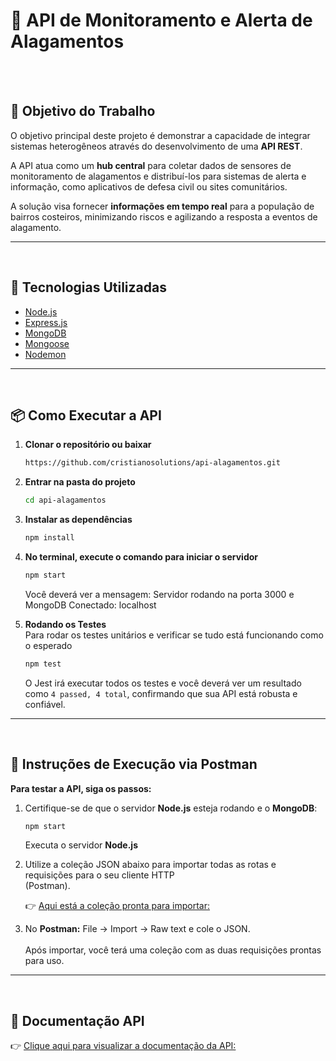 # 🌊 API de Monitoramento e Alerta de Alagamentos
<br><br>
## 🎯 Objetivo do Trabalho
O objetivo principal deste projeto é demonstrar a capacidade de integrar sistemas heterogêneos através do desenvolvimento de uma **API REST**.  

A API atua como um **hub central** para coletar dados de sensores de monitoramento de alagamentos e distribuí-los para sistemas de alerta e informação, como aplicativos de defesa civil ou sites comunitários.  

A solução visa fornecer **informações em tempo real** para a população de bairros costeiros, minimizando riscos e agilizando a resposta a eventos de alagamento.

---
<br>

## 🚀 Tecnologias Utilizadas

- [Node.js](https://nodejs.org/)  
- [Express.js](https://expressjs.com/)  
- [MongoDB](https://www.mongodb.com/)  
- [Mongoose](https://mongoosejs.com/)  
- [Nodemon](https://www.npmjs.com/package/nodemon)

---
<br>

## 📦 Como Executar a API

1. **Clonar o repositório ou baixar**
   ```bash
   https://github.com/cristianosolutions/api-alagamentos.git      
2. **Entrar na pasta do projeto**
   ```bash
   cd api-alagamentos
3. **Instalar as dependências**
   ```bash
   npm install
4. **No terminal, execute o comando para iniciar o servidor**
   ```bash
   npm start   
   ```
   Você deverá ver a mensagem: Servidor rodando na porta 3000 e MongoDB Conectado: localhost
   
6. **Rodando os Testes**
   <br>
   Para rodar os testes unitários e verificar se tudo está funcionando como o esperado
   ```bash
   npm test
   ```
   O Jest irá executar todos os testes e você deverá ver um resultado como `4 passed, 4 total`, confirmando que sua API está robusta e confiável.
   <br>

---
<br>

## 🚀 Instruções de Execução via Postman

   **Para testar a API, siga os passos:**

1. Certifique-se de que o servidor **Node.js** esteja rodando e o **MongoDB**:
   ```bash
   npm start
   ```
   Executa o servidor **Node.js**
2. Utilize a coleção JSON abaixo para importar todas as rotas e requisições para o seu cliente HTTP
   <br>
   (Postman).
   
   👉 [Aqui está a coleção pronta para importar:](https://github.com/cristianosolutions/api-alagamentos/blob/main/src/postman/collection.json)
   
4. No **Postman:** File -> Import -> Raw text e cole o JSON.
   <br><br>
   Após importar, você terá uma coleção com as duas requisições prontas para uso.

---

<br>

## 📝 Documentação API

   👉 [Clique aqui para visualizar a documentação da API:](https://github.com/cristianosolutions/api-alagamentos/blob/main/doc/architecture.md)


<br><br>   

   
